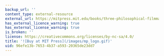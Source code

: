 ```yaml
---
backup_url: ''
content_type: external-resource
external_url: https://mitpress.mit.edu/books/three-philosophical-filmmakers
has_external_licence_warning: true
has_external_license_warning: true
is_broken: ''
license: https://creativecommons.org/licenses/by-nc-sa/4.0/
title: '![Buy at MIT Press](/images/mp_logo.gif)'
uid: 96efe13b-7653-4b37-a593-20365de23dd7
---
```

